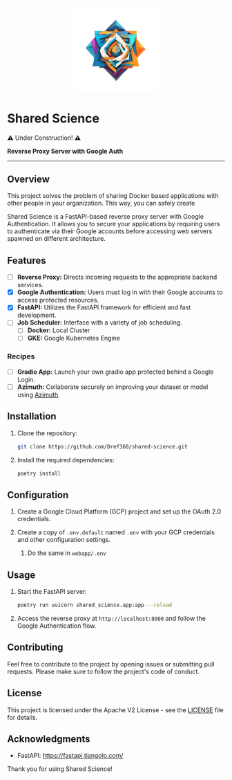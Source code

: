 <p align="center">
   <img src="docs/logo.png", width="40%">
</p>

# Shared Science

⚠️ Under Construction! ⚠️

**Reverse Proxy Server with Google Auth**

---

## Overview

   This project solves the problem of sharing Docker based applications with other people in your organization. This way, you can safely create

Shared Science is a FastAPI-based reverse proxy server with Google Authentication. It allows you to secure your applications by requiring users to authenticate via their Google accounts before accessing web servers spawned on different architecture.

## Features

- [ ] **Reverse Proxy:** Directs incoming requests to the appropriate backend services.
- [x] **Google Authentication:** Users must log in with their Google accounts to access protected resources.
- [x] **FastAPI:** Utilizes the FastAPI framework for efficient and fast development.
- [ ] **Job Scheduler:** Interface with a variety of job scheduling.
  - [ ] **Docker:** Local Cluster
  - [ ] **GKE:** Google Kubernetes Engine

### Recipes

- [ ] **Gradio App:** Launch your own gradio app protected behind a Google Login.
- [ ] **Azimuth:** Collaborate securely on improving your dataset or model using [Azimuth](github.com/ServiceNow/azimuth).

## Installation

1. Clone the repository:

   ```bash
   git clone https://github.com/Dref360/shared-science.git
   ```

2. Install the required dependencies:

   ```bash
   poetry install
   ```

## Configuration

1. Create a Google Cloud Platform (GCP) project and set up the OAuth 2.0 credentials.

2. Create a copy of `.env.default` named `.env` with your GCP credentials and other configuration settings.
   1. Do the same in `webapp/.env`

## Usage

1. Start the FastAPI server:

   ```bash
   poetry run uvicorn shared_science.app:app --reload
   ```

2. Access the reverse proxy at `http://localhost:8000` and follow the Google Authentication flow.

## Contributing

Feel free to contribute to the project by opening issues or submitting pull requests. Please make sure to follow the project's code of conduct.

## License

This project is licensed under the Apache V2 License - see the [LICENSE](LICENSE) file for details.

## Acknowledgments

- FastAPI: https://fastapi.tiangolo.com/

Thank you for using Shared Science!
